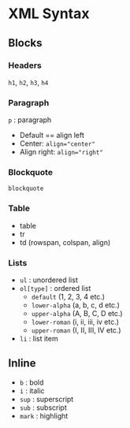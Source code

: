 # XML Syntax

## Blocks

### Headers

`h1`, `h2`, `h3`, `h4`

### Paragraph

`p` : paragraph
* Default == align left
* Center: `align="center"`
* Align right: `align="right"`

### Blockquote

`blockquote`

### Table

* table
* tr
* td (rowspan, colspan, align)

### Lists

* `ul` : unordered list
* `ol[type]` : ordered list
    + `default` (1, 2, 3, 4 etc.)
    + `lower-alpha` (a, b, c, d etc.)
    + `upper-alpha` (A, B, C, D etc.)
    + `lower-roman` (i, ii, iii, iv etc.)
    + `upper-roman` (I, II, III, IV etc.)
* `li` : list item

## Inline

* `b` : bold
* `i` : italic
* `sup` : superscript
* `sub` : subscript
* `mark` : highlight
